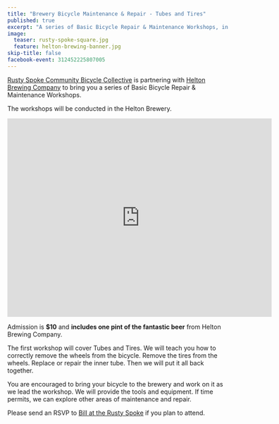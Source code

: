 ```yaml
---
title: "Brewery Bicycle Maintenance & Repair - Tubes and Tires"
published: true
excerpt: "A series of Basic Bicycle Repair & Maintenance Workshops, in a brewery"
image:
  teaser: rusty-spoke-square.jpg
  feature: helton-brewing-banner.jpg
skip-title: false
facebook-event: 312452225807005
---
```


[Rusty Spoke Community Bicycle Collective](http://www.rustyspoke.org/) is partnering with [Helton Brewing Company](http://heltonbrewing.com/) to bring you a series of Basic Bicycle Repair & Maintenance Workshops.

The workshops will be conducted in the Helton Brewery.

<iframe
src="https://www.google.com/maps/embed?pb=!1m14!1m8!1m3!1d13308.952226611886!2d-112.034813!3d33.495183!3m2!1i1024!2i768!4f13.1!3m3!1m2!1s0x0%3A0xd729597a615ecee6!2sHelton+Brewing+Company!5e0!3m2!1sen!2sus!4v1478220156401"
width="600" height="450" frameborder="0" style="border:0"
allowfullscreen></iframe>

Admission is **$10** and **includes one pint of the fantastic beer** from Helton Brewing Company.

The first workshop will cover Tubes and Tires. We will teach you how to correctly remove the wheels from the bicycle. Remove the tires from the wheels. Replace or repair the inner tube. Then we will put it all back together.

You are encouraged to bring your bicycle to the brewery and work on it as we lead the workshop. We will provide the tools and equipment. If time permits, we can explore other areas of maintenance and repair.

Please send an RSVP to [Bill at the Rusty Spoke](bill@rustyspoke.org) if you plan to attend.

